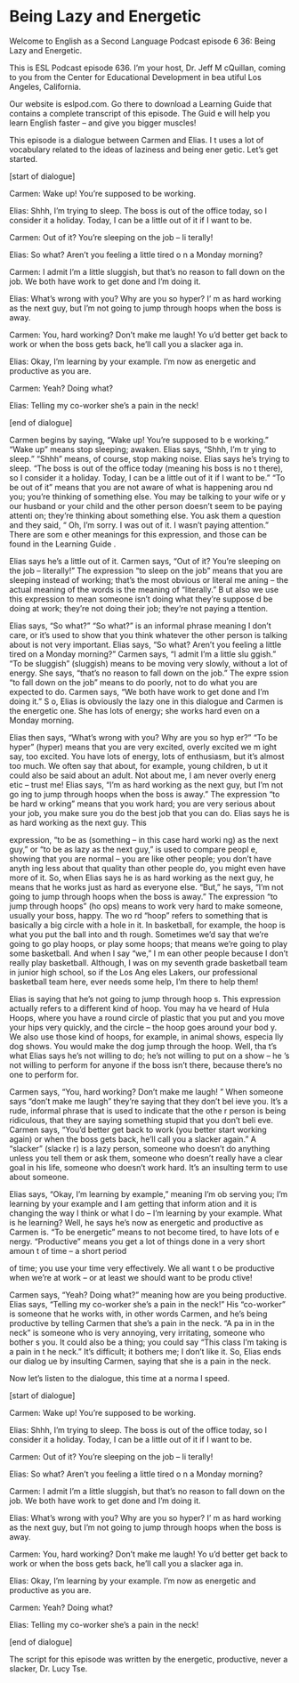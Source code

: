 # Being Lazy and Energetic

Welcome to English as a Second Language Podcast episode 6 36: Being Lazy and Energetic.

This is ESL Podcast episode 636.  I’m your host, Dr. Jeff M cQuillan, coming to you from the Center for Educational Development in bea utiful Los Angeles, California.

Our website is eslpod.com.  Go there to download a Learning Guide that contains a complete transcript of this episode.  The Guid e will help you learn English faster – and give you bigger muscles!

This episode is a dialogue between Carmen and Elias.  I t uses a lot of vocabulary related to the ideas of laziness and being ener getic.  Let’s get started.

[start of dialogue]

Carmen:  Wake up!  You’re supposed to be working.

Elias:  Shhh, I’m trying to sleep.  The boss is out of the office today, so I consider it a holiday.  Today, I can be a little out of it if I  want to be.

Carmen:  Out of it?  You’re sleeping on the job – li terally!

Elias:  So what?  Aren’t you feeling a little tired o n a Monday morning?

Carmen:  I admit I’m a little sluggish, but that’s no reason to fall down on the job. We both have work to get done and I’m doing it.

Elias:  What’s wrong with you?  Why are you so hyper?  I’ m as hard working as the next guy, but I’m not going to jump through hoops when the boss is away.

Carmen:  You, hard working?  Don’t make me laugh!  Yo u’d better get back to work or when the boss gets back, he’ll call you a slacker aga in.

Elias:  Okay, I’m learning by your example.  I’m now as energetic and productive as you are.

Carmen:  Yeah?  Doing what?

Elias:  Telling my co-worker she’s a pain in the neck!

 [end of dialogue]

Carmen begins by saying, “Wake up!  You’re supposed to b e working.”  “Wake up” means stop sleeping; awaken.  Elias says, “Shhh, I’m tr ying to sleep.” “Shhh” means, of course, stop making noise.  Elias says he’s trying to sleep. “The boss is out of the office today (meaning his boss is no t there), so I consider it a holiday.  Today, I can be a little out of it if I  want to be.”  “To be out of it” means that you are not aware of what is happening arou nd you; you’re thinking of something else.  You may be talking to your wife or y our husband or your child and the other person doesn’t seem to be paying attenti on; they’re thinking about something else.  You ask them a question and they said, “ Oh, I’m sorry.  I was out of it.  I wasn’t paying attention.”  There are som e other meanings for this expression, and those can be found in the Learning Guide .

Elias says he’s a little out of it.  Carmen says, “Out of it?  You’re sleeping on the job – literally!”  The expression “to sleep on the job” means that you are sleeping instead of working; that’s the most obvious or literal me aning – the actual meaning of the words is the meaning of “literally.”  B ut also we use this expression to mean someone isn’t doing what they’re suppose d be doing at work; they’re not doing their job; they’re not paying a ttention.

Elias says, “So what?”  “So what?” is an informal phrase  meaning I don’t care, or it’s used to show that you think whatever the other person  is talking about is not very important.  Elias says, “So what?  Aren’t you feeling  a little tired on a Monday morning?”  Carmen says, “I admit I’m a little slu ggish.”  “To be sluggish” (sluggish) means to be moving very slowly, without a lot of  energy.  She says, “that’s no reason to fall down on the job.”  The expre ssion “to fall down on the job” means to do poorly, not to do what you are expected  to do.  Carmen says, “We both have work to get done and I’m doing it.”  S o, Elias is obviously the lazy one in this dialogue and Carmen is the energetic one.  She has lots of energy; she works hard even on a Monday morning.

Elias then says, “What’s wrong with you?  Why are you so hyp er?”  “To be hyper” (hyper) means that you are very excited, overly excited we m ight say, too excited.  You have lots of energy, lots of enthusiasm, but  it’s almost too much. We often say that about, for example, young children, b ut it could also be said about an adult.  Not about me, I am never overly energ etic – trust me!  Elias says, “I’m as hard working as the next guy, but I’m not go ing to jump through hoops when the boss is away.”  The expression “to be hard w orking” means that you work hard; you are very serious about your job, you make sure you do the best job that you can do.  Elias says he is as hard working as the next guy.  This

 expression, “to be as (something – in this case hard worki ng) as the next guy,” or “to be as lazy as the next guy,” is used to compare peopl e, showing that you are normal – you are like other people; you don’t have anyth ing less about that quality than other people do, you might even have more of it.  So, when Elias says he is as hard working as the next guy, he means that he works just as hard as everyone else.  “But,” he says, “I’m not going to jump through hoops when the boss is away.”  The expression “to jump through hoops” (ho ops) means to work very hard to make someone, usually your boss, happy.  The wo rd “hoop” refers to something that is basically a big circle with a hole in  it.  In basketball, for example, the hoop is what you put the ball into and th rough.  Sometimes we’d say that we’re going to go play hoops, or play some hoops;  that means we’re going to play some basketball.  And when I say “we,” I m ean other people because I don’t really play basketball.  Although, I was on my seventh grade basketball team in junior high school, so if the Los Ang eles Lakers, our professional basketball team here, ever needs some help, I’m there to help them!

Elias is saying that he’s not going to jump through hoop s.  This expression actually refers to a different kind of hoop.  You may ha ve heard of Hula Hoops, where you have a round circle of plastic that you put and  you move your hips very quickly, and the circle – the hoop goes around your bod y.  We also use those kind of hoops, for example, in animal shows, especia lly dog shows.  You would make the dog jump through the hoop.  Well, tha t’s what Elias says he’s not willing to do; he’s not willing to put on a show – he ’s not willing to perform for anyone if the boss isn’t there, because there’s no one to  perform for.

Carmen says, “You, hard working?  Don’t make me laugh! ”  When someone says “don’t make me laugh” they’re saying that they don’t bel ieve you.  It’s a rude, informal phrase that is used to indicate that the othe r person is being ridiculous, that they are saying something stupid that you don’t beli eve.  Carmen says, “You’d better get back to work (you better start working  again) or when the boss gets back, he’ll call you a slacker again.”  A “slacker” (slacke r) is a lazy person, someone who doesn’t do anything unless you tell them or ask them, someone who doesn’t really have a clear goal in his life, someone  who doesn’t work hard. It’s an insulting term to use about someone.

Elias says, “Okay, I’m learning by example,” meaning I’m ob serving you; I’m learning by your example and I am getting that inform ation and it is changing the way I think or what I do – I’m learning by your example.   What is he learning? Well, he says he’s now as energetic and productive as Carmen  is.  “To be energetic” means to not become tired, to have lots of e nergy.  “Productive” means you get a lot of things done in a very short amoun t of time – a short period

 of time; you use your time very effectively.  We all want t o be productive when we’re at work – or at least we should want to be produ ctive!

Carmen says, “Yeah?  Doing what?” meaning how are you  being productive. Elias says, “Telling my co-worker she’s a pain in the neck!”  His “co-worker” is someone that he works with, in other words Carmen, and he’s being productive by telling Carmen that she’s a pain in the neck.  “A pa in in the neck” is someone who is very annoying, very irritating, someone who bother s you.  It could also be a thing; you could say “This class I’m taking is a pain in t he neck.”  It’s difficult; it bothers me; I don’t like it.  So, Elias ends our dialog ue by insulting Carmen, saying that she is a pain in the neck.

Now let’s listen to the dialogue, this time at a norma l speed.

[start of dialogue]

Carmen:  Wake up!  You’re supposed to be working.

Elias:  Shhh, I’m trying to sleep.  The boss is out of the office today, so I consider it a holiday.  Today, I can be a little out of it if I  want to be.

Carmen:  Out of it?  You’re sleeping on the job – li terally!

Elias:  So what?  Aren’t you feeling a little tired o n a Monday morning?

Carmen:  I admit I’m a little sluggish, but that’s no reason to fall down on the job. We both have work to get done and I’m doing it.

Elias:  What’s wrong with you?  Why are you so hyper?  I’ m as hard working as the next guy, but I’m not going to jump through hoops when the boss is away.

Carmen:  You, hard working?  Don’t make me laugh!  Yo u’d better get back to work or when the boss gets back, he’ll call you a slacker aga in.

Elias:  Okay, I’m learning by your example.  I’m now as energetic and productive as you are.

Carmen:  Yeah?  Doing what?

Elias:  Telling my co-worker she’s a pain in the neck!

[end of dialogue]

 The script for this episode was written by the energetic, productive, never a slacker, Dr. Lucy Tse.





